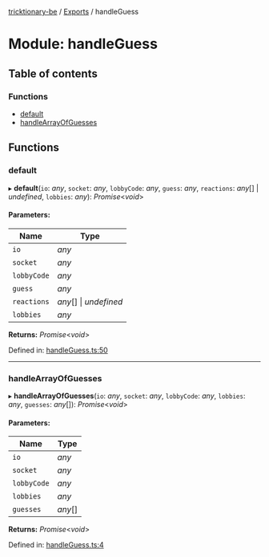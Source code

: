 [tricktionary-be](../README.md) / [Exports](../modules.md) / handleGuess

# Module: handleGuess

## Table of contents

### Functions

- [default](handleguess.md#default)
- [handleArrayOfGuesses](handleguess.md#handlearrayofguesses)

## Functions

### default

▸ **default**(`io`: *any*, `socket`: *any*, `lobbyCode`: *any*, `guess`: *any*, `reactions`: *any*[] \| *undefined*, `lobbies`: *any*): *Promise*<*void*\>

#### Parameters:

Name | Type |
------ | ------ |
`io` | *any* |
`socket` | *any* |
`lobbyCode` | *any* |
`guess` | *any* |
`reactions` | *any*[] \| *undefined* |
`lobbies` | *any* |

**Returns:** *Promise*<*void*\>

Defined in: [handleGuess.ts:50](https://github.com/story-squad/tricktionary-be/blob/8038185/src/sockets/handleGuess.ts#L50)

___

### handleArrayOfGuesses

▸ **handleArrayOfGuesses**(`io`: *any*, `socket`: *any*, `lobbyCode`: *any*, `lobbies`: *any*, `guesses`: *any*[]): *Promise*<*void*\>

#### Parameters:

Name | Type |
------ | ------ |
`io` | *any* |
`socket` | *any* |
`lobbyCode` | *any* |
`lobbies` | *any* |
`guesses` | *any*[] |

**Returns:** *Promise*<*void*\>

Defined in: [handleGuess.ts:4](https://github.com/story-squad/tricktionary-be/blob/8038185/src/sockets/handleGuess.ts#L4)
